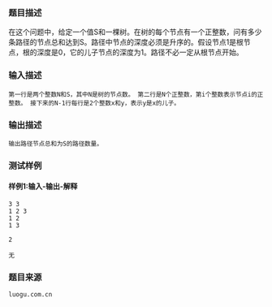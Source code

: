 ### 题目描述

在这个问题中，给定一个值S和一棵树。在树的每个节点有一个正整数，问有多少条路径的节点总和达到S。路径中节点的深度必须是升序的。假设节点1是根节点，根的深度是0，它的儿子节点的深度为1。路径不必一定从根节点开始。


### 输入描述

```
第一行是两个整数N和S，其中N是树的节点数。 第二行是N个正整数，第i个整数表示节点i的正整数。 接下来的N-1行每行是2个整数x和y，表示y是x的儿子。
```
### 输出描述

```
输出路径节点总和为S的路径数量。
```

### 测试样例
#### 样例1:输入-输出-解释

```
3 3
1 2 3
1 2
1 3
```
```
2
```
```
无
```

### 题目来源  
`luogu.com.cn`